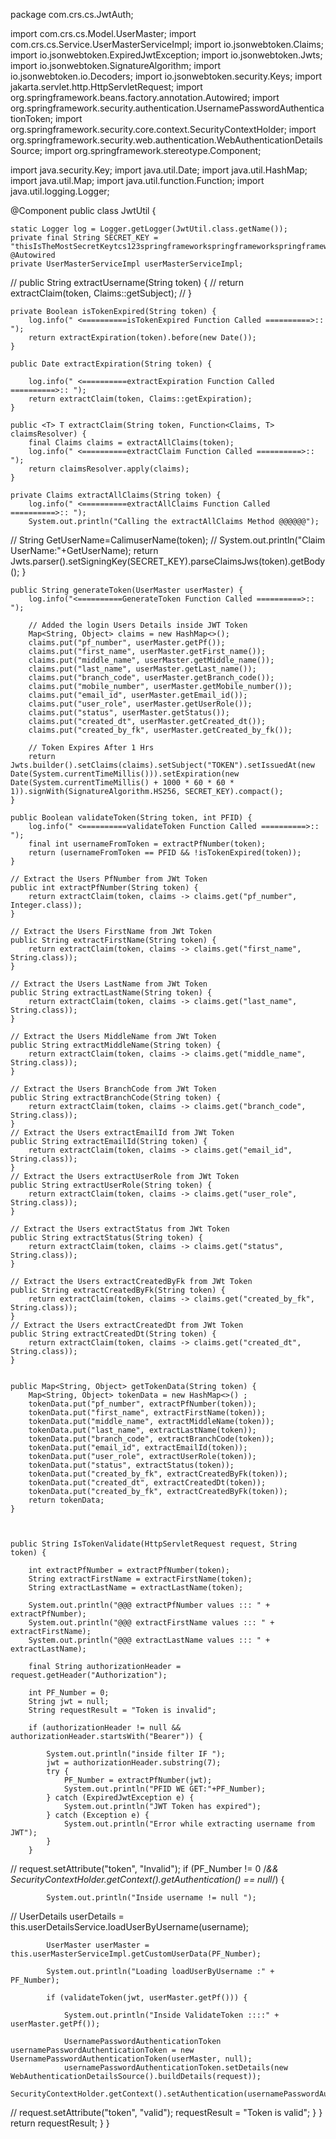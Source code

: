 package com.crs.cs.JwtAuth;

import com.crs.cs.Model.UserMaster;
import com.crs.cs.Service.UserMasterServiceImpl;
import io.jsonwebtoken.Claims;
import io.jsonwebtoken.ExpiredJwtException;
import io.jsonwebtoken.Jwts;
import io.jsonwebtoken.SignatureAlgorithm;
import io.jsonwebtoken.io.Decoders;
import io.jsonwebtoken.security.Keys;
import jakarta.servlet.http.HttpServletRequest;
import org.springframework.beans.factory.annotation.Autowired;
import org.springframework.security.authentication.UsernamePasswordAuthenticationToken;
import org.springframework.security.core.context.SecurityContextHolder;
import org.springframework.security.web.authentication.WebAuthenticationDetailsSource;
import org.springframework.stereotype.Component;

import java.security.Key;
import java.util.Date;
import java.util.HashMap;
import java.util.Map;
import java.util.function.Function;
import java.util.logging.Logger;

@Component
public class JwtUtil {

    static Logger log = Logger.getLogger(JwtUtil.class.getName());
    private final String SECRET_KEY = "thisIsTheMostSecretKeytcs123springframeworkspringframeworkspringframework";
    @Autowired
    private UserMasterServiceImpl userMasterServiceImpl;

//    public String extractUsername(String token) {
//        return extractClaim(token, Claims::getSubject);
//    }

    private Boolean isTokenExpired(String token) {
        log.info(" <==========isTokenExpired Function Called ==========>:: ");
        return extractExpiration(token).before(new Date());
    }

    public Date extractExpiration(String token) {

        log.info(" <==========extractExpiration Function Called ==========>:: ");
        return extractClaim(token, Claims::getExpiration);
    }

    public <T> T extractClaim(String token, Function<Claims, T> claimsResolver) {
        final Claims claims = extractAllClaims(token);
        log.info(" <==========extractClaim Function Called ==========>:: ");
        return claimsResolver.apply(claims);
    }

    private Claims extractAllClaims(String token) {
        log.info(" <==========extractAllClaims Function Called ==========>:: ");
        System.out.println("Calling the extractAllClaims Method @@@@@@");
//        String GetUserName=CalimuserName(token);
//        System.out.println("Claim  UserName:"+GetUserName);
        return Jwts.parser().setSigningKey(SECRET_KEY).parseClaimsJws(token).getBody();
    }



    public String generateToken(UserMaster userMaster) {
        log.info("<==========GenerateToken Function Called ==========>::  ");

        // Added the login Users Details inside JWT Token
        Map<String, Object> claims = new HashMap<>();
        claims.put("pf_number", userMaster.getPf());
        claims.put("first_name", userMaster.getFirst_name());
        claims.put("middle_name", userMaster.getMiddle_name());
        claims.put("last_name", userMaster.getLast_name());
        claims.put("branch_code", userMaster.getBranch_code());
        claims.put("mobile_number", userMaster.getMobile_number());
        claims.put("email_id", userMaster.getEmail_id());
        claims.put("user_role", userMaster.getUserRole());
        claims.put("status", userMaster.getStatus());
        claims.put("created_dt", userMaster.getCreated_dt());
        claims.put("created_by_fk", userMaster.getCreated_by_fk());

        // Token Expires After 1 Hrs
        return Jwts.builder().setClaims(claims).setSubject("TOKEN").setIssuedAt(new Date(System.currentTimeMillis())).setExpiration(new Date(System.currentTimeMillis() + 1000 * 60 * 60 * 1)).signWith(SignatureAlgorithm.HS256, SECRET_KEY).compact();
    }

    public Boolean validateToken(String token, int PFID) {
        log.info(" <==========validateToken Function Called ==========>:: ");
        final int usernameFromToken = extractPfNumber(token);
        return (usernameFromToken == PFID && !isTokenExpired(token));
    }

    // Extract the Users PfNumber from JWt Token
    public int extractPfNumber(String token) {
        return extractClaim(token, claims -> claims.get("pf_number", Integer.class));
    }

    // Extract the Users FirstName from JWt Token
    public String extractFirstName(String token) {
        return extractClaim(token, claims -> claims.get("first_name", String.class));
    }

    // Extract the Users LastName from JWt Token
    public String extractLastName(String token) {
        return extractClaim(token, claims -> claims.get("last_name", String.class));
    }

    // Extract the Users MiddleName from JWt Token
    public String extractMiddleName(String token) {
        return extractClaim(token, claims -> claims.get("middle_name", String.class));
    }

    // Extract the Users BranchCode from JWt Token
    public String extractBranchCode(String token) {
        return extractClaim(token, claims -> claims.get("branch_code", String.class));
    }
    // Extract the Users extractEmailId from JWt Token
    public String extractEmailId(String token) {
        return extractClaim(token, claims -> claims.get("email_id", String.class));
    }
    // Extract the Users extractUserRole from JWt Token
    public String extractUserRole(String token) {
        return extractClaim(token, claims -> claims.get("user_role", String.class));
    }

    // Extract the Users extractStatus from JWt Token
    public String extractStatus(String token) {
        return extractClaim(token, claims -> claims.get("status", String.class));
    }

    // Extract the Users extractCreatedByFk from JWt Token
    public String extractCreatedByFk(String token) {
        return extractClaim(token, claims -> claims.get("created_by_fk", String.class));
    }
    // Extract the Users extractCreatedDt from JWt Token
    public String extractCreatedDt(String token) {
        return extractClaim(token, claims -> claims.get("created_dt", String.class));
    }


    public Map<String, Object> getTokenData(String token) {
        Map<String, Object> tokenData = new HashMap<>() ;
        tokenData.put("pf_number", extractPfNumber(token));
        tokenData.put("first_name", extractFirstName(token));
        tokenData.put("middle_name", extractMiddleName(token));
        tokenData.put("last_name", extractLastName(token));
        tokenData.put("branch_code", extractBranchCode(token));
        tokenData.put("email_id", extractEmailId(token));
        tokenData.put("user_role", extractUserRole(token));
        tokenData.put("status", extractStatus(token));
        tokenData.put("created_by_fk", extractCreatedByFk(token));
        tokenData.put("created_dt", extractCreatedDt(token));
        tokenData.put("created_by_fk", extractCreatedByFk(token));
        return tokenData;
    }



    public String IsTokenValidate(HttpServletRequest request, String token) {

        int extractPfNumber = extractPfNumber(token);
        String extractFirstName = extractFirstName(token);
        String extractLastName = extractLastName(token);

        System.out.println("@@@ extractPfNumber values ::: " + extractPfNumber);
        System.out.println("@@@ extractFirstName values ::: " + extractFirstName);
        System.out.println("@@@ extractLastName values ::: " + extractLastName);

        final String authorizationHeader = request.getHeader("Authorization");

        int PF_Number = 0;
        String jwt = null;
        String requestResult = "Token is invalid";

        if (authorizationHeader != null && authorizationHeader.startsWith("Bearer")) {

            System.out.println("inside filter IF ");
            jwt = authorizationHeader.substring(7);
            try {
                PF_Number = extractPfNumber(jwt);
                System.out.println("PFID WE GET:"+PF_Number);
            } catch (ExpiredJwtException e) {
                System.out.println("JWT Token has expired");
            } catch (Exception e) {
                System.out.println("Error while extracting username from JWT");
            }
        }

//        request.setAttribute("token", "Invalid");
        if (PF_Number != 0 /*&& SecurityContextHolder.getContext().getAuthentication() == null*/) {

            System.out.println("Inside username != null ");

//            UserDetails userDetails = this.userDetailsService.loadUserByUsername(username);

            UserMaster userMaster = this.userMasterServiceImpl.getCustomUserData(PF_Number);

            System.out.println("Loading loadUserByUsername :" + PF_Number);

            if (validateToken(jwt, userMaster.getPf())) {

                System.out.println("Inside ValidateToken ::::" + userMaster.getPf());

                UsernamePasswordAuthenticationToken usernamePasswordAuthenticationToken = new UsernamePasswordAuthenticationToken(userMaster, null);
                usernamePasswordAuthenticationToken.setDetails(new WebAuthenticationDetailsSource().buildDetails(request));
                SecurityContextHolder.getContext().setAuthentication(usernamePasswordAuthenticationToken);

//                request.setAttribute("token", "valid");
                requestResult = "Token is valid";
            }
        }
        return requestResult;
    }
}
